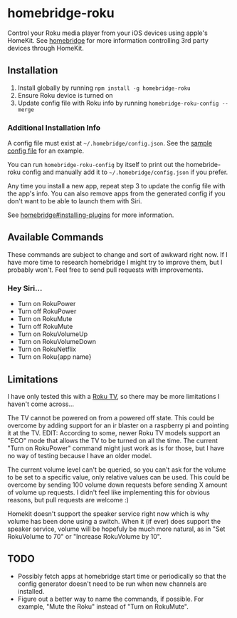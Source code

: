 # homebridge-roku

Control your Roku media player from your iOS devices using apple's HomeKit. See [homebridge](https://github.com/nfarina/homebridge) for more information controlling 3rd party devices through HomeKit.

## Installation

1. Install globally by running `npm install -g homebridge-roku`
2. Ensure Roku device is turned on
3. Update config file with Roku info by running `homebridge-roku-config --merge`

### Additional Installation Info

A config file must exist at `~/.homebridge/config.json`. See the [sample config file](https://github.com/nfarina/homebridge/blob/master/config-sample.json) for an example.

You can run `homebridge-roku-config` by itself to print out the homebride-roku config and manually add it to `~/.homebridge/config.json` if you prefer.

Any time you install a new app, repeat step 3 to update the config file with the app's info. You can also remove apps from the generated config if you don't want to be able to launch them with Siri.

See [homebridge#installing-plugins](https://github.com/nfarina/homebridge#installing-plugins) for more information.

## Available Commands

These commands are subject to change and sort of awkward right now.
If I have more time to research homebridge I might try to improve
them, but I probably won't. Feel free to send pull requests with
improvements.

### Hey Siri...
* Turn on RokuPower
* Turn off RokuPower
* Turn on RokuMute
* Turn off RokuMute
* Turn on RokuVolumeUp
* Turn on RokuVolumeDown
* Turn on RokuNetflix
* Turn on Roku{app name}

## Limitations

I have only tested this with a [Roku TV](https://www.amazon.com/gp/product/B00SG473NO), so there may be more limitations I haven't come across...

The TV cannot be powered on from a powered off state. This could be overcome by adding support for an ir blaster on a raspberry pi and pointing it at the TV. EDIT: According to some, newer Roku TV models support an "ECO" mode that allows the TV to be turned on all the time. The current "Turn on RokuPower" command might just work as is for those, but I have no way of testing because I have an older model.

The current volume level can't be queried, so you can't ask for the volume to be set to a specific value, only relative values can be used. This could be overcome by sending 100 volume down requests before sending X amount of volume up requests. I didn't feel like implementing this for obvious reasons, but pull requests are welcome :)

Homekit doesn't support the speaker service right now which is why
volume has been done using a switch. When it (if ever) does support
the speaker service, volume will be hopefuly be much more natural,
as in "Set RokuVolume to 70" or "Increase RokuVolume by 10".

## TODO

* Possibly fetch apps at homebridge start time or periodically so that the config
generator doesn't need to be run when new channels are installed.
* Figure out a better way to name the commands, if possible.
For example, "Mute the Roku" instead of "Turn on RokuMute".
